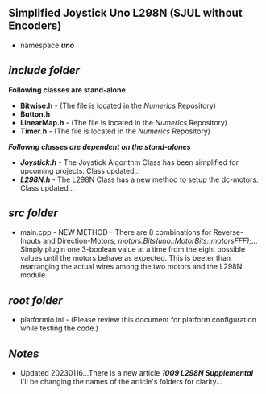 ## Simplified Joystick Uno L298N (SJUL without Encoders)

- namespace ***uno***

## ***include folder***

**Following classes are stand-alone**
- **Bitwise.h**   - (The file is located in the *Numerics* Repository)
- **Button.h** 
- **LinearMap.h** - (The file is located in the *Numerics* Repository)
- **Timer.h**     - (The file is located in the *Numerics* Repository)

***Followng classes are dependent on the stand-alones***
+ ***Joystick.h***  - The Joystick Algorithm Class has been simplified for upcoming projects. Class updated...
+ ***L298N.h***     - The L298N Class has a new method to setup the dc-motors. Class updated...

## ***src folder***

- main.cpp - NEW METHOD - There are 8 combinations for Reverse-Inputs and Direction-Motors, *motors.Bits(uno::MotorBits::motorsFFF);*... Simply plugin one 3-boolean value at a time from the eight possible values until the motors behave as expected. This is beeter than rearranging the actual wires among the two motors and the L298N module.

## ***root folder***

- platformio.ini        - (Please review this document for platform configuration while testing the code.)

## ***Notes***

- Updated 20230116...There is a new article ***1009 L298N Supplemental*** I'll be changing the names of the article's folders for clarity...

